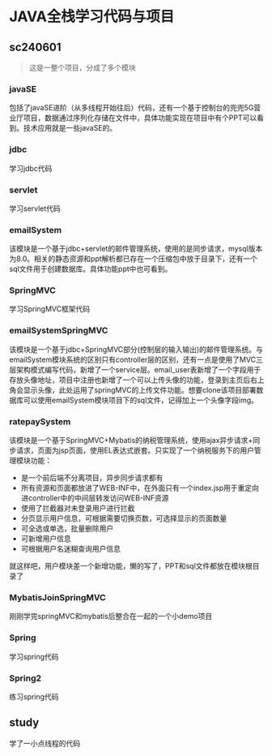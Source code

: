 # JAVA全栈学习代码与项目

## sc240601

> 这是一整个项目，分成了多个模块

### javaSE

包括了javaSE进阶（从多线程开始往后）代码，还有一个基于控制台的兜兜5G营业厅项目，数据通过序列化存储在文件中，具体功能实现在项目中有个PPT可以看到。技术应用就是一些javaSE的。

### jdbc

学习jdbc代码

### servlet

学习servlet代码

### emailSystem

该模块是一个基于jdbc+servlet的邮件管理系统，使用的是同步请求，mysql版本为8.0。相关的静态资源和ppt解析都已存在一个压缩包中放于目录下，还有一个sql文件用于创建数据库。具体功能ppt中也可看到。

### SpringMVC

学习SpringMVC框架代码

### emailSystemSpringMVC

该模块是一个基于jdbc+SpringMVC部分(控制层的输入输出)的邮件管理系统。与emailSystem模块系统的区别只有controller层的区别，还有一点是使用了MVC三层架构模式编写代码，新增了一个service层。email_user表新增了一个字段用于存放头像地址，项目中注册也新增了一个可以上传头像的功能，登录到主页后右上角会显示头像，此处运用了springMVC的上传文件功能。想要clone该项目部署数据库可以使用emailSystem模块项目下的sql文件，记得加上一个头像字段img。

### ratepaySystem

该模块是一个基于SpringMVC+Mybatis的纳税管理系统，使用ajax异步请求+同步请求，页面为jsp页面，使用EL表达式嵌套。只实现了一个纳税服务下的用户管理模块功能：

- 是一个前后端不分离项目，异步同步请求都有
- 所有资源和页面都放进了WEB-INF中，在外面只有一个index.jsp用于重定向进controller中的中间层转发访问WEB-INF资源
- 使用了拦截器对未登录用户进行拦截
- 分页显示用户信息，可根据需要切换页数，可选择显示的页面数量
- 可全选或单选，批量删除用户
- 可新增用户信息
- 可根据用户名迷糊查询用户信息

就这样吧，用户模块差一个新增功能，懒的写了，PPT和sql文件都放在模块根目录了

### MybatisJoinSpringMVC

刚刚学完springMVC和mybatis后整合在一起的一个小demo项目

### Spring

学习spring代码

### Spring2

练习spring代码

## study

学了一小点线程的代码